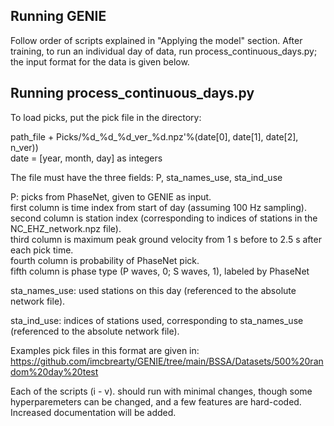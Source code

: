 
## Running GENIE

Follow order of scripts explained in "Applying the model" section. After training, to run an individual day of data, run process_continuous_days.py; the input format for the data is given below.

## Running process_continuous_days.py

To load picks, put the pick file in the directory:

path_file + Picks/%d_%d_%d_ver_%d.npz'%(date[0], date[1], date[2], n_ver))   
date = [year, month, day] as integers   

The file must have the three fields: P, sta_names_use, sta_ind_use   

P: picks from PhaseNet, given to GENIE as input.    
first column is time index from start of day (assuming 100 Hz sampling).   
second column is station index (corresponding to indices of stations in the NC_EHZ_network.npz file).   
third column is maximum peak ground velocity from 1 s before to 2.5 s after each pick time.   
fourth column is probability of PhaseNet pick.   
fifth column is phase type (P waves, 0; S waves, 1), labeled by PhaseNet

sta_names_use: used stations on this day (referenced to the absolute network file).   

sta_ind_use: indices of stations used, corresponding to sta_names_use (referenced to the absolute network file).   

Examples pick files in this format are given in: https://github.com/imcbrearty/GENIE/tree/main/BSSA/Datasets/500%20random%20day%20test   

Each of the scripts (i - v). should run with minimal changes, though some hyperparemeters can be changed, and a few features are hard-coded. Increased documentation will be added.   

